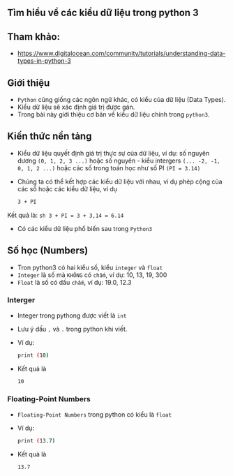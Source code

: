 ## Tìm hiểu về các kiểu dữ liệu trong python 3

## Tham khảo:

- https://www.digitalocean.com/community/tutorials/understanding-data-types-in-python-3

## Giới thiệu

- `Python` cũng giống các ngôn ngữ khác, có kiểu của dữ liệu (Data Types).
- Kiểu dữ liệu sẽ xác định giá trị được gán.
- Trong bài này giới thiệu cơ bản về kiểu dữ liệu chính trong `python3`.

## Kiến thức nền tảng

- Kiểu dữ liệu quyết định giá trị thực sự của dữ liệu, ví dụ: số nguyên dương `(0, 1, 2, 3 ...)` hoặc số nguyên - kiểu intergers `(... -2, -1, 0, 1, 2 ...)` hoặc các số trong toán học như số PI `(PI = 3.14)`

- Chúng ta có thể kết hợp các kiểu dữ liệu với nhau, ví dụ phép cộng của các số hoặc các kiểu dữ liệu, ví dụ
	```sh
	3 + PI
	```

Kết quả là: 
	```sh
	3 + PI = 3 + 3,14 = 6.14
	```

- Có các kiểu dữ liệu phổ biến sau trong `Python3`

## Số học (Numbers)
- Tron python3 có hai kiểu số, kiểu `integer` và `float`
- `Integer` là số mà `KHÔNG` có `chấm`, ví dụ: 10, 13, 19, 300
- `Float` là số có dấu `chấm`, ví dụ: 19.0, 12.3 

### Interger

- Integer trong pythong được viết là `int`
- Lưu ý dấu `,` và `.` trong python khi viết.
- Ví dụ:
	```sh
	print (10)
	```

- Kết quả là
	```sh
	10
	```

### Floating-Point Numbers

- `Floating-Point Numbers` trong python có kiểu là `float`
- Ví dụ: 
	```sh
	print (13.7)
	```

- Kết quả là
	```sh
	13.7
	```

